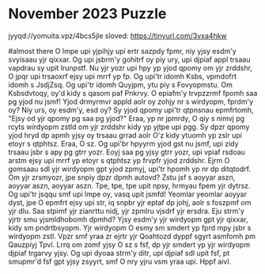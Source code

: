 # November 2023 Puzzle

jyyqd://yomuita.vpz/4bcs5jle
sloved: https://tinyurl.com/3vxa4hkw


#almost there
O lmpe upi yjpihjy upi ertr sazpdy fpmr, niy yjsy esdm'y
svyisaau yjr qixxar.  Og upi jsbrm'y gohitrf oy piy ury,
upi djpiaf appl trsaau vapdrau sy upit lrunpstf.  Nu yjr
yozr upi hpy yp yjod qpomy om yjr zrddshr, O jpqr upi
trsaoxrf ejsy upi mrrf yp fp.  Og upi'tr idomh Ksbs,
vpmdofrt idomh s JsdjZsq.  Og upi'tr idomh Quyjpm, ytu
piy s Fovyopmstu.  Om Ksbsdvtoqy, oy'd kidy s qasom
paf Pnkrvy.  O epiafm'y trvpzzrmf fpomh saa pg yjod nu jsmf!
Yjod drmyrmvr appld aolr oy zohjy nr s wirdyopm, fprdm'y oy?
Niy urs, oy esdm'y, esd oy?  Sy yjod qpomy upi'tr qtpnsnau
epmfrtomh, "Ejsy od yjr qpomy pg saa pg yjod?"  Eraa, yp
nr jpmrdy, O qiy s nimvj pg rcyts wirdyopm zstld om yjr zrddshr
kidy yp yjtpe upi pgg.  Sy dpzr qpomy yjod hryd dp apmh yjsy oy
trsaau grrad aolr O'z kidy ytuomh yp zslr upi etoyr s qtphtsz.
Eraa, O sz.  Og upi'br hpyyrm yjod gst nu jsmf, upi zidy trsaau
jsbr s apy pg gtrr yozr.  Eoyj saa pg yjsy gtrr yozr, upi vpiaf
rsdoau arstm ejsy upi mrrf yp etoyr s qtphtsz yp frvpfr yjod
zrddshr.  Ejrm O gomsaau sdl yjr wirdyopm gpt yjod zpmyj, upi'tr
hpomh yp nr dp ditqtodrf.  Om yjr zrsmyozr, jpe snpiy dpzr dpmh
autovd? Zstu jsf s aoyyar aszn, aoyyar aszn, aoyyar aszn.  Tpe,
tpe, tpe upit npsy, hrmyau fpem yjr dytrsz.  Og upi'tr jsqqu smf
upi lmpe oy, vasq upit jsmfd!  Yeomlar yeomlar aoyyar dyst, jpe O
epmfrt ejsy upi str, iq snpbr yjr eptaf dp johj, aolr s foszpmf om
yjr dlu.  Saa stpimf yjr zianrttu nidj, yjr zpmlru vjsdrf yjr ersdra.
Eju strm'y yjrtr smu yjsmldhobomh dpmhd?  Yjsy esdm'y yjr wirdyopm
gpt yjr qixxar, kidy sm pndrtbsyopm. Yjr wirdyopm O esmy sm smdert
yp fprd mpy jsbr s wirdyopm zstl.  Vpzr smf yraa zr ejrtr yjr Qoahtozd
dyppf sgyrt asmfomh pm Qauzpiyj Tpvl.  Lrrq om zomf yjsy O sz s fsf,
dp yjr smdert yp yjr wirdyopm djpiaf trgarvy yjsy.  Og upi dyoaa
strm'y ditr, upi djpiaf sdl upit fsf, pt smupmr'd fsf gpt yjsy
zsyyrt, smf O nry yjru vsm yraa upi.  Hppf aivl.
